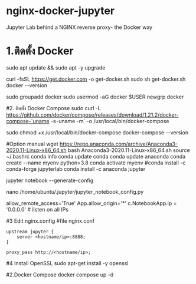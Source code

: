 # nginx-docker-jupyter
Jupyter Lab behind a NGINX reverse proxy- the Docker way

# 1.ติดตั้ง Docker
sudo apt update && sudo apt -y upgrade

curl -fsSL https://get.docker.com -o get-docker.sh
sudo sh get-docker.sh
docker --version

sudo groupadd docker
sudo usermod -aG docker $USER
newgrp docker

#2.  ติดตั้ง Docker Compose
sudo curl -L https://github.com/docker/compose/releases/download/1.21.2/docker-compose-`uname -s`-`uname -m` -o /usr/local/bin/docker-compose

sudo chmod +x /usr/local/bin/docker-compose
docker-compose --version


#Option manual
wget https://repo.anaconda.com/archive/Anaconda3-2020.11-Linux-x86_64.sh
bash Anaconda3-2020.11-Linux-x86_64.sh
source ~/.bashrc
conda info
conda update conda
conda update anaconda
conda create --name myenv python=3.8
conda activate myenv
#conda install -c conda-forge jupyterlab
conda install -c anaconda jupyter 

jupyter notebook --generate-config

nano  /home/ubuntu/.jupyter/jupyter_notebook_config.py

allow_remote_access='True'
App.allow_origin='*'
c.NotebookApp.ip = '0.0.0.0' # listen on all IPs 

#3 Edit nginx.config
#file nginx.conf 

    upstream jupyter {
        server <hostname/ip>:8888;
    }

    proxy_pass http://<hostname/ip>;
 
#4 Install OpenSSL
sudo apt-get install -y openssl

#2.Docker Compose
docker compose up -d


